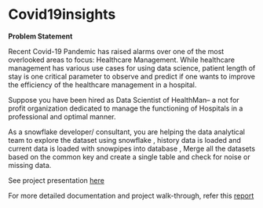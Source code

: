 # Covid19insights

**Problem Statement**

Recent Covid-19 Pandemic has raised alarms over one of the most overlooked areas to focus:
Healthcare Management. While healthcare management has various use cases for using data
science, patient length of stay is one critical parameter to observe and predict if one wants to
improve the efficiency of the healthcare management in a hospital.

Suppose you have been hired as Data Scientist of HealthMan– a not for profit organization
dedicated to manage the functioning of Hospitals in a professional and optimal manner.

As a snowflake developer/ consultant, you are helping the data analytical team to explore the
dataset using snowflake , history data is loaded and current data is loaded with snowpipes
into database , Merge all the datasets based on the common key and create a single table and
check for noise or missing data.

See project presentation 
[here](Documentation/Snowflake_Healthcare_Presentation.pdf)

For more detailed documentation and project walk-through, refer this [report](Documentation/Covid19insights_Full_Report.pdf)